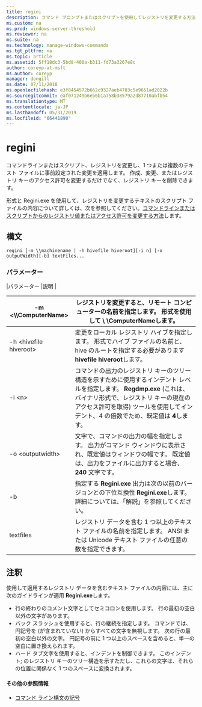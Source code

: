 ```yaml
---
title: regini
description: コマンド プロンプトまたはスクリプトを使用してレジストリを変更する方法について説明します。
ms.custom: na
ms.prod: windows-server-threshold
ms.reviewer: na
ms.suite: na
ms.technology: manage-windows-commands
ms.tgt_pltfrm: na
ms.topic: article
ms.assetid: 5ff18dc3-5bd8-400a-b311-fd73a3267e8c
author: coreyp-at-msft
ms.author: coreyp
manager: dongill
ms.date: 07/11/2018
ms.openlocfilehash: e3f8454572b662c9327aeb4783c5e9651ad2022b
ms.sourcegitcommit: eaf071249b6eb6b1a758b38579a2d87710abfb54
ms.translationtype: MT
ms.contentlocale: ja-JP
ms.lasthandoff: 05/31/2019
ms.locfileid: "66441890"
---
```

# <a name="regini"></a>regini

コマンドラインまたはスクリプト、レジストリを変更し、1 つまたは複数のテキスト ファイルに事前設定された変更を適用します。 作成、変更、またはレジストリ キーのアクセス許可を変更するだけでなく、レジストリ キーを削除できます。

形式と Regini.exe を使用して、レジストリを変更するテキストのスクリプト ファイルの内容について詳しくは、次を参照してください。[コマンドラインまたはスクリプトからのレジストリ値またはアクセス許可を変更する方法](https://support.microsoft.com/help/264584/how-to-change-registry-values-or-permissions-from-a-command-line-or-a)します。

## <a name="syntax"></a>構文

```
regini [-m \\machinename | -h hivefile hiveroot][-i n] [-o outputWidth][-b] textFiles...
```

### <a name="parameters"></a>パラメーター

|パラメーター |説明 |

|-m \<\\\\ComputerName>|レジストリを変更すると、リモート コンピューターの名前を指定します。 形式を使用して **\\ \\ComputerName**します。|
|---------------------|-|
|-h \<hivefile hiveroot>|変更をローカル レジストリ ハイブを指定します。 形式でハイブ ファイルの名前と、hive のルートを指定する必要があります **hivefile hiveroot**します。|
|-i \<n>|コマンドの出力のレジストリ キーのツリー構造を示すために使用するインデント レベルを指定します。 **Regdmp.exe** (これは、バイナリ形式で、レジストリ キーの現在のアクセス許可を取得) ツールを使用してインデント、4 の倍数でため、既定値は **4**します。|
|-o \<outputwidth>|文字で、コマンドの出力の幅を指定します。 出力がコマンド ウィンドウに表示され、既定値はウィンドウの幅です。 既定値は、出力をファイルに出力すると場合、 **240** 文字です。|
|-b|指定する **Regini.exe** 出力は次の以前のバージョンとの下位互換性 **Regini.exe**します。 詳細については、「解説」を参照してください。|
|textfiles|レジストリ データを含む 1 つ以上のテキスト ファイルの名前を指定します。 ANSI または Unicode テキスト ファイルの任意の数を指定できます。|

## <a name="remarks"></a>注釈

使用して適用するレジストリ データを含むテキスト ファイルの内容には、主に次のガイドラインが適用 **Regini.exe**します。
-   行の終わりのコメント文字としてセミコロンを使用します。 行の最初の空白以外の文字があります。
-   バック スラッシュを使用すると、行の継続を指定します。 コマンドでは、円記号を (が含まれていない) からすべての文字を無視します。 次の行の最初の空白以外の文字。 円記号の前に 1 つ以上のスペースを含めると、単一の空白に置き換えられます。
-   ハード タブ文字を使用すると、インデントを制御できます。 このインデント; のレジストリ キーのツリー構造を示すただし、これらの文字は、それらの位置に関係なく 1 つのスペースに変換されます。

#### <a name="additional-references"></a>その他の参照情報

-   [コマンド ライン構文の記号](command-line-syntax-key.md)